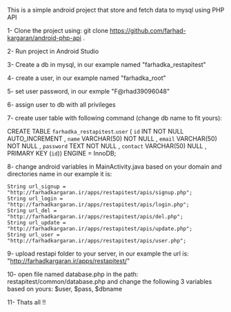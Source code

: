 This is a simple android project that store and fetch data to mysql using PHP API


1- Clone the project using: git clone https://github.com/farhad-kargaran/android-php-api .

2- Run project in Android Studio

3- Create a db in mysql, in our example named "farhadka_restapitest"

4- create a user, in our example named "farhadka_root"

5- set user password, in our exmple "F@rhad39096048"

6- assign user to db with all privileges

7- create user table with following command (change db name to fit yours):

CREATE TABLE `farhadka_restapitest`.`user` ( `id` INT NOT NULL AUTO_INCREMENT , `name` VARCHAR(50) NOT NULL , `email` VARCHAR(50) NOT NULL , `password` TEXT NOT NULL , `contact` VARCHAR(50) NULL , PRIMARY KEY (`id`)) ENGINE = InnoDB; 

8- change android variables in MainActivity.java based on your domain and directories name in our example it is:

    String url_signup = "http://farhadkargaran.ir/apps/restapitest/apis/signup.php";
    String url_login = "http://farhadkargaran.ir/apps/restapitest/apis/login.php";
    String url_del = "http://farhadkargaran.ir/apps/restapitest/apis/del.php";
    String url_update = "http://farhadkargaran.ir/apps/restapitest/apis/update.php";
    String url_user = "http://farhadkargaran.ir/apps/restapitest/apis/user.php";

9- upload restapi folder to your server, in our example the url is: "http://farhadkargaran.ir/apps/restapitest/"

10- open file named database.php in the path: restapitest/common/database.php and change the following 3 variables based on yours:
    $user, $pass, $dbname

11- Thats all !!
